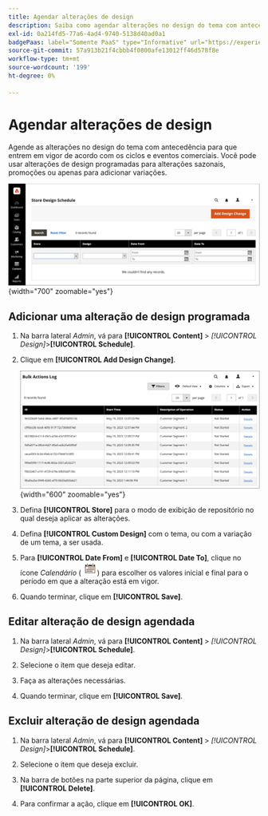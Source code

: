 ```yaml
---
title: Agendar alterações de design
description: Saiba como agendar alterações no design do tema com antecedência
exl-id: 0a214fd5-77a6-4ad4-9740-5138d40ad0a1
badgePaas: label="Somente PaaS" type="Informative" url="https://experienceleague.adobe.com/pt-br/docs/commerce/user-guides/product-solutions" tooltip="Aplica-se somente a projetos do Adobe Commerce na nuvem (infraestrutura do PaaS gerenciada pela Adobe) e a projetos locais."
source-git-commit: 57a913b21f4cbbb4f0800afe13012ff46d578f8e
workflow-type: tm+mt
source-wordcount: '199'
ht-degree: 0%

---
```


# Agendar alterações de design

Agende as alterações no design do tema com antecedência para que entrem em vigor de acordo com os ciclos e eventos comerciais. Você pode usar alterações de design programadas para alterações sazonais, promoções ou apenas para adicionar variações.

![Alterações de design agendadas](./assets/design-schedule.png){width="700" zoomable="yes"}

## Adicionar uma alteração de design programada

1. Na barra lateral _Admin_, vá para **[!UICONTROL Content]** > _[!UICONTROL Design]_>**[!UICONTROL Schedule]**.

1. Clique em **[!UICONTROL Add Design Change]**.

   ![Novas configurações de Alteração de Design de Loja](./assets/design-schedule-change-new.png){width="600" zoomable="yes"}

1. Defina **[!UICONTROL Store]** para o modo de exibição de repositório no qual deseja aplicar as alterações.

1. Defina **[!UICONTROL Custom Design]** com o tema, ou com a variação de um tema, a ser usada.

1. Para **[!UICONTROL Date From]** e **[!UICONTROL Date To]**, clique no ícone _Calendário_ (![Calendário](../assets/icon-calendar.png)) para escolher os valores inicial e final para o período em que a alteração está em vigor.

1. Quando terminar, clique em **[!UICONTROL Save]**.

## Editar alteração de design agendada

1. Na barra lateral _Admin_, vá para **[!UICONTROL Content]** > _[!UICONTROL Design]_>**[!UICONTROL Schedule]**.

1. Selecione o item que deseja editar.

1. Faça as alterações necessárias.

1. Quando terminar, clique em **[!UICONTROL Save]**.

## Excluir alteração de design agendada

1. Na barra lateral _Admin_, vá para **[!UICONTROL Content]** > _[!UICONTROL Design]_>**[!UICONTROL Schedule]**.

1. Selecione o item que deseja excluir.

1. Na barra de botões na parte superior da página, clique em **[!UICONTROL Delete]**.

1. Para confirmar a ação, clique em **[!UICONTROL OK]**.
